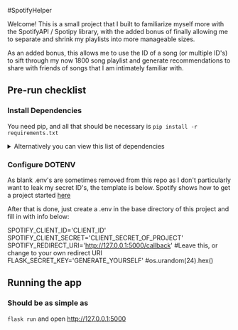 #SpotifyHelper

Welcome! This is a small project that I built to familiarize myself more with the SpotifyAPI / Spotipy library, with the added bonus of finally allowing me to separate and shrink my playlists into more manageable sizes.  

As an added bonus, this allows me to use the ID of a song (or multiple ID's) to sift through my now 1800 song playlist and generate recommendations to share with friends of songs that I am intimately familiar with.

## Pre-run checklist
### Install Dependencies
You need pip, and all that should be necessary is
`pip install -r requirements.txt`
 
<details>
<summary>Alternatively you can view this list of dependencies</summary>
<br>
<ul>
  <li>Flask</li>
  <li>Spotipy</li>
  <li>python-dotenv</li>
  <li>requests</li>
  <li>flask-socketio</li>
  <li>eventlet</li>
</ul>
</details>

### Configure DOTENV
As blank .env's are sometimes removed from this repo as I don't particularly want to leak my secret ID's, the template is below. Spotify shows how to get a project started [here](https://developer.spotify.com/documentation/web-api)

After that is done, just create a .env in the base directory of this project and fill in with info below:

SPOTIFY_CLIENT_ID='CLIENT_ID'
SPOTIFY_CLIENT_SECRET='CLIENT_SECRET_OF_PROJECT'
SPOTIFY_REDIRECT_URI='http://127.0.0.1:5000/callback' #Leave this, or change to your own redirect URI
FLASK_SECRET_KEY='GENERATE_YOURSELF' #os.urandom(24).hex()

## Running the app
### Should be as simple as
`flask run`
and open http://127.0.0.1:5000

